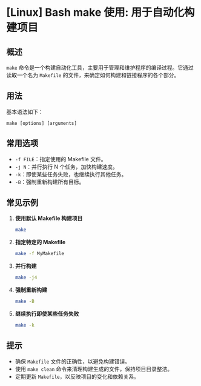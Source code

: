 # [Linux] Bash make 使用: 用于自动化构建项目

## 概述
`make` 命令是一个构建自动化工具，主要用于管理和维护程序的编译过程。它通过读取一个名为 `Makefile` 的文件，来确定如何构建和链接程序的各个部分。

## 用法
基本语法如下：
```
make [options] [arguments]
```

## 常用选项
- `-f FILE`：指定使用的 Makefile 文件。
- `-j N`：并行执行 N 个任务，加快构建速度。
- `-k`：即使某些任务失败，也继续执行其他任务。
- `-B`：强制重新构建所有目标。

## 常见示例
1. **使用默认 Makefile 构建项目**
   ```bash
   make
   ```

2. **指定特定的 Makefile**
   ```bash
   make -f MyMakefile
   ```

3. **并行构建**
   ```bash
   make -j4
   ```

4. **强制重新构建**
   ```bash
   make -B
   ```

5. **继续执行即使某些任务失败**
   ```bash
   make -k
   ```

## 提示
- 确保 `Makefile` 文件的正确性，以避免构建错误。
- 使用 `make clean` 命令来清理构建生成的文件，保持项目目录整洁。
- 定期更新 `Makefile`，以反映项目的变化和依赖关系。
